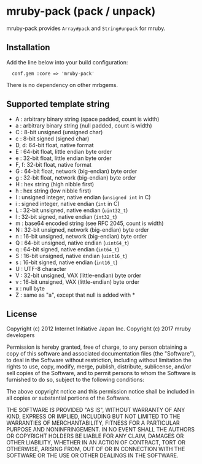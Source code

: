 # mruby-pack (pack / unpack)

mruby-pack provides `Array#pack` and `String#unpack` for mruby.

## Installation

Add the line below into your build configuration:

```
  conf.gem :core => 'mruby-pack'
```

There is no dependency on other mrbgems.

## Supported template string

- A : arbitrary binary string (space padded, count is width)
- a : arbitrary binary string (null padded, count is width)
- C : 8-bit unsigned (unsigned char)
- c : 8-bit signed (signed char)
- D, d: 64-bit float, native format
- E : 64-bit float, little endian byte order
- e : 32-bit float, little endian byte order
- F, f: 32-bit float, native format
- G : 64-bit float, network (big-endian) byte order
- g : 32-bit float, network (big-endian) byte order
- H : hex string (high nibble first)
- h : hex string (low nibble first)
- I : unsigned integer, native endian (`unsigned int` in C)
- i : signed integer, native endian (`int` in C)
- L : 32-bit unsigned, native endian (`uint32_t`)
- l : 32-bit signed, native endian (`int32_t`)
- m : base64 encoded string (see RFC 2045, count is width)
- N : 32-bit unsigned, network (big-endian) byte order
- n : 16-bit unsigned, network (big-endian) byte order
- Q : 64-bit unsigned, native endian (`uint64_t`)
- q : 64-bit signed, native endian (`int64_t`)
- S : 16-bit unsigned, native endian (`uint16_t`)
- s : 16-bit signed, native endian (`int16_t`)
- U : UTF-8 character
- V : 32-bit unsigned, VAX (little-endian) byte order
- v : 16-bit unsigned, VAX (little-endian) byte order
- x : null byte
- Z : same as "a", except that null is added with \*

## License

Copyright (c) 2012 Internet Initiative Japan Inc.
Copyright (c) 2017 mruby developers

Permission is hereby granted, free of charge, to any person obtaining a
copy of this software and associated documentation files (the "Software"),
to deal in the Software without restriction, including without limitation
the rights to use, copy, modify, merge, publish, distribute, sublicense,
and/or sell copies of the Software, and to permit persons to whom the
Software is furnished to do so, subject to the following conditions:

The above copyright notice and this permission notice shall be included in
all copies or substantial portions of the Software.

THE SOFTWARE IS PROVIDED "AS IS", WITHOUT WARRANTY OF ANY KIND, EXPRESS OR
IMPLIED, INCLUDING BUT NOT LIMITED TO THE WARRANTIES OF MERCHANTABILITY,
FITNESS FOR A PARTICULAR PURPOSE AND NONINFRINGEMENT. IN NO EVENT SHALL THE
AUTHORS OR COPYRIGHT HOLDERS BE LIABLE FOR ANY CLAIM, DAMAGES OR OTHER
LIABILITY, WHETHER IN AN ACTION OF CONTRACT, TORT OR OTHERWISE, ARISING
FROM, OUT OF OR IN CONNECTION WITH THE SOFTWARE OR THE USE OR OTHER
DEALINGS IN THE SOFTWARE.

